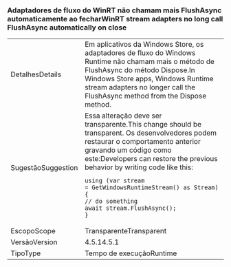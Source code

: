 ### <a name="winrt-stream-adapters-no-long-call-flushasync-automatically-on-close"></a><span data-ttu-id="2c65a-101">Adaptadores de fluxo do WinRT não chamam mais FlushAsync automaticamente ao fechar</span><span class="sxs-lookup"><span data-stu-id="2c65a-101">WinRT stream adapters no long call FlushAsync automatically on close</span></span>

|   |   |
|---|---|
|<span data-ttu-id="2c65a-102">Detalhes</span><span class="sxs-lookup"><span data-stu-id="2c65a-102">Details</span></span>|<span data-ttu-id="2c65a-103">Em aplicativos da Windows Store, os adaptadores de fluxo do Windows Runtime não chamam mais o método de FlushAsync do método Dispose.</span><span class="sxs-lookup"><span data-stu-id="2c65a-103">In Windows Store apps, Windows Runtime stream adapters no longer call the FlushAsync method from the Dispose method.</span></span>|
|<span data-ttu-id="2c65a-104">Sugestão</span><span class="sxs-lookup"><span data-stu-id="2c65a-104">Suggestion</span></span>|<span data-ttu-id="2c65a-105">Essa alteração deve ser transparente.</span><span class="sxs-lookup"><span data-stu-id="2c65a-105">This change should be transparent.</span></span> <span data-ttu-id="2c65a-106">Os desenvolvedores podem restaurar o comportamento anterior gravando um código como este:</span><span class="sxs-lookup"><span data-stu-id="2c65a-106">Developers can restore the previous behavior by writing code like this:</span></span><pre><code class="language-csharp">using (var stream = GetWindowsRuntimeStream() as Stream)&#13;&#10;{&#13;&#10;// do something&#13;&#10;await stream.FlushAsync();&#13;&#10;}&#13;&#10;</code></pre>|
|<span data-ttu-id="2c65a-107">Escopo</span><span class="sxs-lookup"><span data-stu-id="2c65a-107">Scope</span></span>|<span data-ttu-id="2c65a-108">Transparente</span><span class="sxs-lookup"><span data-stu-id="2c65a-108">Transparent</span></span>|
|<span data-ttu-id="2c65a-109">Versão</span><span class="sxs-lookup"><span data-stu-id="2c65a-109">Version</span></span>|<span data-ttu-id="2c65a-110">4.5.1</span><span class="sxs-lookup"><span data-stu-id="2c65a-110">4.5.1</span></span>|
|<span data-ttu-id="2c65a-111">Tipo</span><span class="sxs-lookup"><span data-stu-id="2c65a-111">Type</span></span>|<span data-ttu-id="2c65a-112">Tempo de execução</span><span class="sxs-lookup"><span data-stu-id="2c65a-112">Runtime</span></span>|

